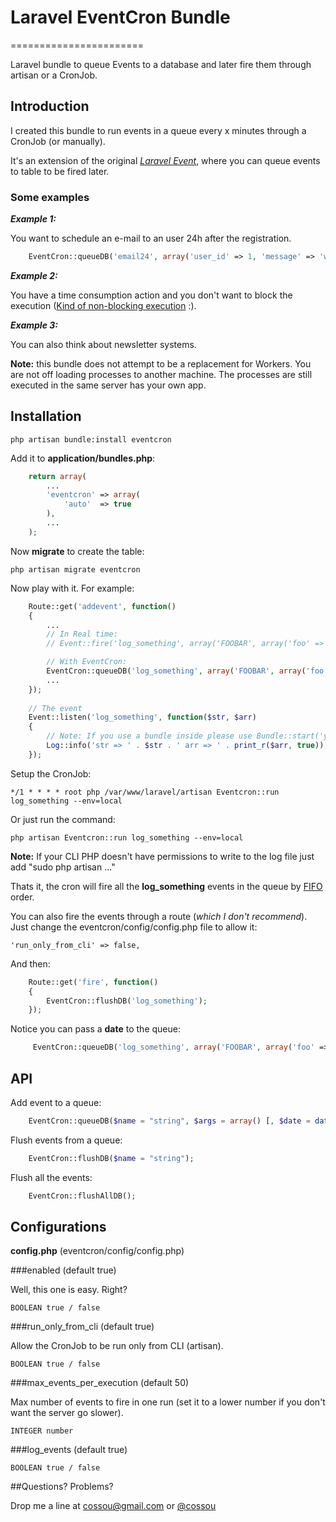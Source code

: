 # Laravel EventCron Bundle
=======================

Laravel bundle to queue Events to a database and later fire them through artisan or a CronJob.

## Introduction

I created this bundle to run events in a queue every x minutes through a CronJob (or manually).

It's an extension of the original [_Laravel Event_](http://laravel.com/docs/events "Event"), where you can queue events to table to be fired later.

### Some examples

__*Example 1:*__ 

You want to schedule an e-mail to an user 24h after the registration.  
```php
	EventCron::queueDB('email24', array('user_id' => 1, 'message' => 'welcome'), date("Y-m-d H:i:s", strtotime("+24 hours")));
```

__*Example 2:*__ 

You have a time consumption action and you don't want to block the execution ([Kind of non-blocking execution](http://en.wikipedia.org/wiki/Non-blocking_algorithm) :).

__*Example 3:*__ 

You can also think about newsletter systems.

__Note:__ this bundle does not attempt to be a replacement for Workers. You are not off loading processes to another machine. The processes are still executed in the same server has your own app.

## Installation

    php artisan bundle:install eventcron

Add it to __application/bundles.php__:
```php
    return array(
        ...
        'eventcron' => array(
            'auto'  => true
        ),
        ...
    );
```   
Now __migrate__ to create the table:

	php artisan migrate eventcron

Now play with it. For example:
```php	
	Route::get('addevent', function()
	{
		...
		// In Real time: 
		// Event::fire('log_something', array('FOOBAR', array('foo' => 'bar')));

		// With EventCron:
		EventCron::queueDB('log_something', array('FOOBAR', array('foo' => 'bar')));
		...
	});
	
	// The event
	Event::listen('log_something', function($str, $arr)
	{
		// Note: If you use a bundle inside please use Bundle::start('yourbundle');
		Log::info('str => ' . $str . ' arr => ' . print_r($arr, true));
	});
```	
Setup the CronJob:

	*/1 * * * * root php /var/www/laravel/artisan Eventcron::run log_something --env=local
	
Or just run the command:

	php artisan Eventcron::run log_something --env=local

__Note:__ If your CLI PHP doesn't have permissions to write to the log file just add "sudo php artisan ..." 
	
Thats it, the cron will fire all the __log_something__ events in the queue by [FIFO](http://en.wikipedia.org/wiki/FIFO) order.

You can also fire the events through a route (*which I don't recommend*). Just change the eventcron/config/config.php file to allow it:

	'run_only_from_cli' => false,
	
And then:
```php
	Route::get('fire', function()
	{
		EventCron::flushDB('log_something');
	});
```	
Notice you can pass a __date__ to the queue:
```php
	 EventCron::queueDB('log_something', array('FOOBAR', array('foo' => 'bar')), date("Y-m-d H:i:s", strtotime("+2 hours")));
```
## API	 

Add event to a queue:
```php
	EventCron::queueDB($name = "string", $args = array() [, $date = date("Y-m-d H:i:s")]);
```
Flush events from a queue:
```php
	EventCron::flushDB($name = "string");
```
Flush all the events:
```php
	EventCron::flushAllDB();
```

## Configurations

__config.php__ (eventcron/config/config.php)

###enabled (default true)

Well, this one is easy. Right?

	BOOLEAN true / false
	
###run_only_from_cli (default true)

Allow the CronJob to be run only from CLI (artisan).

	BOOLEAN true / false
	
###max_events_per_execution (default 50)

Max number of events to fire in one run (set it to a lower number if you don't want the server go slower).

	INTEGER number

###log_events (default true)

	BOOLEAN true / false
	
##Questions? Problems?

Drop me a line at <cossou@gmail.com> or [@cossou](https://twitter.com/cossou)
